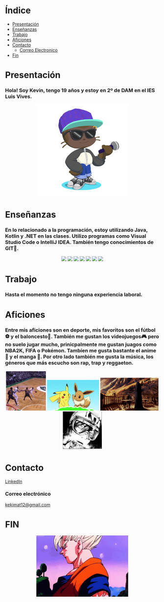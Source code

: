# Índice

- [Presentación](#Presentación)
- [Enseñanzas](#Enseñanzas)
- [Trabajo](#trabajo)
- [Aficiones](#aficiones)
- [Contacto](#contacto)
  - [Correo Electronico](#correo-electrónico)
- [Fin](#fin)
# Presentación
### Hola! Soy Kevin, tengo 19 años y estoy en 2º de DAM en el IES Luis Vives. 

<p align="center">
  <img src="recursos/octocat-1665777722740.png" width="300px">
</p>

# Enseñanzas
### En lo relacionado a la programación, estoy utilizando Java, Kotlin y .NET en las clases. Utilizo programas como Visual Studio Code o IntelliJ IDEA. También tengo conocimientos de GIT🙂.
<p align="center">
  <img src=https://git-scm.com/images/logos/downloads/Git-Icon-1788C.png width=30>
  <img src=https://brandslogos.com/wp-content/uploads/images/large/java-logo-1.png width=35>
  <img src=https://upload.wikimedia.org/wikipedia/commons/thumb/b/bd/Logo_C_sharp.svg/1200px-Logo_C_sharp.svg.png width=30>
  <img src=https://cdn-icons-png.flaticon.com/512/25/25231.png width=30>
  <img src=https://upload.wikimedia.org/wikipedia/commons/7/74/Kotlin_Icon.png width=30>
  <img src=https://upload.wikimedia.org/wikipedia/commons/thumb/9/9c/IntelliJ_IDEA_Icon.svg/1024px-IntelliJ_IDEA_Icon.svg.png width=30>
  <img src = https://upload.wikimedia.org/wikipedia/commons/thumb/9/9a/Visual_Studio_Code_1.35_icon.svg/2048px-Visual_Studio_Code_1.35_icon.svg.png width=30>
</p>

# Trabajo
### Hasta el momento no tengo ninguna experiencia laboral.

# Aficiones
### Entre mis aficiones son en deporte, mis favoritos son el fútbol⚽ y el baloncesto🏀. También me gustan los videojuegos🎮 pero no suelo jugar mucho, prinicpalmente me gustan juagos como NBA2K, FIFA o Pokémon. Tambíen me gusta bastante el anime 👺 y el manga 📕. Por otro lado también me gusta la música, los géneros que más escucho son rap, trap y reggaeton. 

<p align="center">
  <img src="recursos/dunk.gif" width="130px" heght="130px"> <img src="recursos/pokemon.gif" width="170px" height="100"> <img src="recursos/pluto.gif" width="190px"> <img src="recursos/mori.png" width="150px">
</p>

# Contacto
[LinkedIn](https://www.linkedin.com/in/kevin-david-matute-obando-2230a3252/)

### Correo electrónico
kekimat12@gmail.com

# FIN
<p align = center>
    <img src="recursos/ok.gif" width="300px" height="200">
</p>

